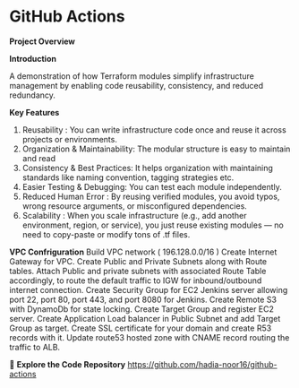 # GitHub Actions

**Project Overview**

**Introduction**

A demonstration of how Terraform modules simplify infrastructure management by enabling code reusability, consistency, and reduced redundancy.

**Key Features**
1. Reusability : You can write infrastructure code once and reuse it across projects or environments.
2. Organization & Maintainability: The modular structure is easy to maintain and read
3. Consistency & Best Practices: It helps organization with maintaining standards like naming convention, tagging strategies etc.
4. Easier Testing & Debugging: You can test each module independently.
5. Reduced Human Error : By reusing verified modules, you avoid typos, wrong resource arguments, or misconfigured dependencies.
6. Scalability : When you scale infrastructure (e.g., add another environment, region, or service), you just reuse existing modules — no need to copy-paste or modify tons of .tf files.

**VPC Confriguration**
Build VPC network ( 196.128.0.0/16 ) 
Create Internet Gateway for VPC.
Create Public and Private Subnets along with Route tables.
Attach Public and private subnets with associated Route Table accordingly, to route the default traffic to IGW for inbound/outbound internet connection.
Create Security Group for EC2 Jenkins server allowing port 22, port 80, port 443, and port 8080 for Jenkins.
Create Remote S3 with DynamoDb for state locking.
Create Target Group and register EC2 server.
Create Application Load balancer in Public Subnet and add Target Group as target.
Create SSL certificate for your domain and create R53 records with it.
Update route53 hosted zone with CNAME record routing the traffic to ALB.

🔗 **Explore the Code Repository**
https://github.com/hadia-noor16/github-actions
